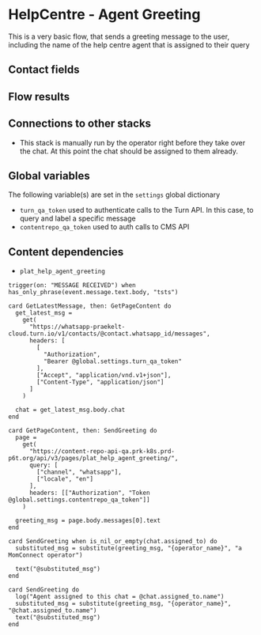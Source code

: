# HelpCentre - Agent Greeting

This is a very basic flow, that sends a greeting message to the user, including the name of the help centre agent that is assigned to their query

## Contact fields

## Flow results

## Connections to other stacks

* This stack is manually run by the operator right before they take over the chat. At this point the chat should be assigned to them already.

## Global variables

The following variable(s) are set in the `settings` global dictionary

* `turn_qa_token` used to authenticate calls to the Turn API.  In this case, to query and label a specific message
* `contentrepo_qa_token` used to auth calls to CMS API

## Content dependencies

* `plat_help_agent_greeting`

<!-- { section: "94da26e4-fe2e-42e6-b986-bdc0536cd585", x: 500, y: 48} -->

```stack
trigger(on: "MESSAGE RECEIVED") when has_only_phrase(event.message.text.body, "tsts")

```

<!-- { section: "df9a9d5b-c57d-4a9e-8020-1756b7fdec73", x: 0, y: 0} -->

```stack
card GetLatestMessage, then: GetPageContent do
  get_latest_msg =
    get(
      "https://whatsapp-praekelt-cloud.turn.io/v1/contacts/@contact.whatsapp_id/messages",
      headers: [
        [
          "Authorization",
          "Bearer @global.settings.turn_qa_token"
        ],
        ["Accept", "application/vnd.v1+json"],
        ["Content-Type", "application/json"]
      ]
    )

  chat = get_latest_msg.body.chat
end

card GetPageContent, then: SendGreeting do
  page =
    get(
      "https://content-repo-api-qa.prk-k8s.prd-p6t.org/api/v3/pages/plat_help_agent_greeting/",
      query: [
        ["channel", "whatsapp"],
        ["locale", "en"]
      ],
      headers: [["Authorization", "Token @global.settings.contentrepo_qa_token"]]
    )

  greeting_msg = page.body.messages[0].text
end

card SendGreeting when is_nil_or_empty(chat.assigned_to) do
  substituted_msg = substitute(greeting_msg, "{operator_name}", "a MomConnect operator")

  text("@substituted_msg")
end

card SendGreeting do
  log("Agent assigned to this chat = @chat.assigned_to.name")
  substituted_msg = substitute(greeting_msg, "{operator_name}", "@chat.assigned_to.name")
  text("@substituted_msg")
end

```